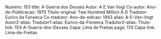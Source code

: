 Numero: 153
title: A Guerra dos Deuses
Autor: A E Van Vogt
Co-autor: 
Ano-de-Publicacao: 1970
Titulo-original: Two Hundred Million A D
Tradutor: Eurico da Fonseca
Co-tradutor: 
Ano-de-edicao: 1943
alias: A-E-Van-Vogt
Autor2-alias: 
Tradutor1-alias: Eurico-da-Fonseca
Tradutor2-alias: 
Titulo-link: 153-A-Guerra-dos-Deuses
Capa: Lima de Freitas
pags: 174
Capa-link: Lima-de-Freitas